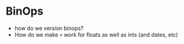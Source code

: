 # BinOps

* how do we version binops?
* How do we make `+` work for floats as well as ints (and dates, etc)
